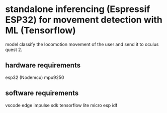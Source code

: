 # standalone inferencing (Espressif ESP32) for movement detection with ML (Tensorflow)

model classify the locomotion movement of the user and send it to oculus quest 2.

## hardware requirements
esp32 (Nodemcu)
mpu9250

## software requirements

vscode
edge impulse sdk
tensorflow lite micro
esp idf

